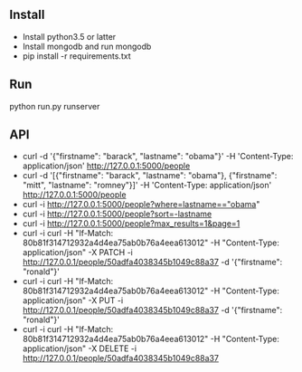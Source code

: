 ## Install
* Install python3.5 or latter
* Install mongodb and run mongodb
* pip install -r requirements.txt

## Run
 python run.py runserver


## API
* curl -d '{"firstname": "barack", "lastname": "obama"}' -H 'Content-Type: application/json' http://127.0.0.1:5000/people
* curl -d '[{"firstname": "barack", "lastname": "obama"}, {"firstname": "mitt", "lastname": "romney"}]' -H 'Content-Type: application/json' http://127.0.0.1:5000/people
* curl -i http://127.0.0.1:5000/people?where=lastname=="obama"
* curl -i http://127.0.0.1:5000/people?sort=-lastname
* curl -i http://127.0.0.1:5000/people?max_results=1&page=1
* curl -i curl -H "If-Match: 80b81f314712932a4d4ea75ab0b76a4eea613012" -H "Content-Type: application/json" -X PATCH -i http://127.0.0.1/people/50adfa4038345b1049c88a37 -d '{"firstname": "ronald"}'
* curl -i curl -H "If-Match: 80b81f314712932a4d4ea75ab0b76a4eea613012" -H "Content-Type: application/json" -X PUT -i http://127.0.0.1/people/50adfa4038345b1049c88a37 -d '{"firstname": "ronald"}'
* curl -i curl -H "If-Match: 80b81f314712932a4d4ea75ab0b76a4eea613012" -H "Content-Type: application/json" -X DELETE -i http://127.0.0.1/people/50adfa4038345b1049c88a37

